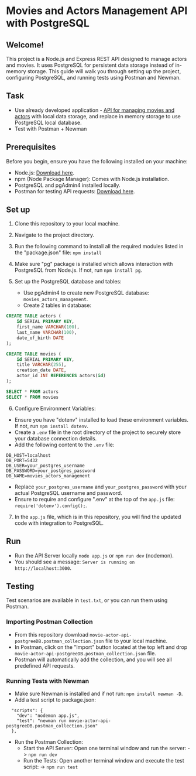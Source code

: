 # Movies and Actors Management API with PostgreSQL

## Welcome!

 This project is a Node.js and Express REST API designed to manage actors and movies. It uses PostgreSQL for persistent data storage instead of in-memory storage. This guide will walk you through setting up the project, configuring PostgreSQL, and running tests using Postman and Newman.


## Task

- Use already developed application - <a href="https://github.com/simonakom/movie-actor-api"> API for managing movies and actors</a> with local data storage, and replace in memory storage to use PostgreSQL local database.
- Test with Postman + Newman

## Prerequisites

Before you begin, ensure you have the following installed on your machine:

- Node.js: [Download here](https://nodejs.org/).
- npm (Node Package Manager): Comes with Node.js installation.
- PostgreSQL and pgAdmin4 installed locally.
- Postman for testing API requests: [Download here](https://www.postman.com/downloads/).

## Set up 

1. Clone this repository to your local machine.
2. Navigate to the project directory.
3. Run the following command to install all the required modules listed in the "package.json" file: `npm install`
4. Make sure "pg" package is installed which allows interaction with PostgreSQL from Node.js. If not, run `npm install pg`.
5. Set up the PostgreSQL database and tables:

    - Use pgAdmin4 to create new PostgreSQL database: `movies_actors_management`.   
    - Create 2 tables in database: 

````sql
CREATE TABLE actors (
    id SERIAL PRIMARY KEY,
    first_name VARCHAR(100),
    last_name VARCHAR(100),
    date_of_birth DATE
);

CREATE TABLE movies (
    id SERIAL PRIMARY KEY,
    title VARCHAR(255),
    creation_date DATE,
    actor_id INT REFERENCES actors(id)
);

SELECT * FROM actors
SELECT * FROM movies

````

6. Configure Environment Variables:

- Ensure you have "dotenv" installed to load these environment variables. If not, run `npm install dotenv`.
- Create a `.env` file in the root directory of the project to securely store your database connection details. 
- Add the following content to the `.env` file:

```env
DB_HOST=localhost
DB_PORT=5432
DB_USER=your_postgres_username
DB_PASSWORD=your_postgres_password
DB_NAME=movies_actors_management
```
- Replace `your_postgres_username` and `your_postgres_password` with your actual PostgreSQL username and password.
- Ensure to require and configure ".env" at the top of the `app.js` file:
`require('dotenv').config();`.

7. In the `app.js` file, which is in this repository, you will find the updated code with integration to PostgreSQL.

## Run

- Run the API Server locally `node app.js` or `npm run dev` (nodemon).
- You should see a message: `Server is running on http://localhost:3000`.

## Testing

Test scenarios are available in `test.txt`, or you can run them using Postman.

### Importing Postman Collection

- From this repository download `movie-actor-api-postgreeDB.postman_collection.json` file to your local machine.
- In Postman, click on the "Import" button located at the top left and drop `movie-actor-api-postgreeDB.postman_collection.json` file.
- Postman will automatically add the collection, and you will see all predefined API requests.

### Running Tests with Newman

- Make sure Newman is installed and if not run: `npm install newman -D`.
- Add a test script to package.json: 

````
  "scripts": {
    "dev": "nodemon app.js",
    "test": "newman run movie-actor-api-postgreeDB.postman_collection.json"
  },
````

- Run the Postman Collection:
    - Start the API Server: Open one terminal window and run the server: -> `npm run dev`
    - Run the Tests: Open another terminal window and execute the test script: -> `npm run test`

